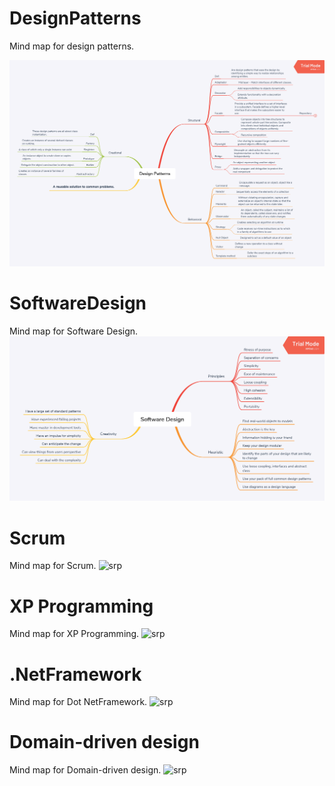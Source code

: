 # DesignPatterns
Mind map for design patterns.

![srp](https://github.com/xd43vild69/DesignPatterns/blob/master/Design%20Patterns.png?raw=true "DesignPatterns")


# SoftwareDesign
Mind map for Software Design.
![srp](https://github.com/xd43vild69/DesignPatterns/blob/master/SoftwareDesign.png?raw=true "SoftwareDesign")

# Scrum
Mind map for Scrum.
![srp](https://github.com/xd43vild69/Developer-Mind-Maps/blob/master/Scrum.png?raw=true "SoftwareDesign")

# XP Programming
Mind map for XP Programming.
![srp](https://github.com/xd43vild69/Developer-Mind-Maps/blob/master/XP%20Programing.png?raw=true "XPProgramming")

# .NetFramework
Mind map for Dot NetFramework.
![srp](https://github.com/xd43vild69/Developer-Mind-Maps/blob/master/.NetFramework.png?raw=true "NetFramework")

# Domain-driven design
Mind map for Domain-driven design.
![srp](https://github.com/xd43vild69/Developer-Mind-Maps/blob/master/DDD.png?raw=true "Domain-drivenDesign")
